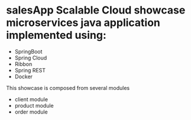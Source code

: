 # salesApp Scalable Cloud showcase microservices java application implemented using:

* SpringBoot
* Spring Cloud
* Ribbon
* Spring REST
* Docker 

This showcase is composed from several modules
* client module
* product module
* order module
